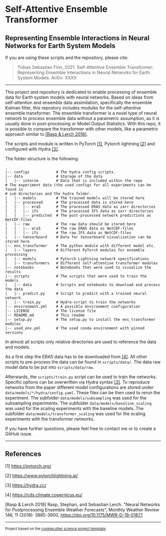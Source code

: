 Self-Attentive Ensemble Transformer
===================================
Representing Ensemble Interactions in Neural Networks for Earth System Models
---

If you are using these scripts and the repository, please cite:

> Tobias Sebastian Finn, 2021. Self-Attentive Ensemble Transformer: 
> Representing Ensemble Interactions in Neural Networks for Earth System 
> Models. ArXiv: XXXX
--------

This project and repository is dedicated to enable processing of ensemble data 
for Earth system models with neural networks. 
Based on ideas from self-attention and ensemble data assimilation, specifically
the ensemble Kalman filter, this repostory includes modules for the 
self-attentive ensemble transformer.
The ensemble transformer is a novel type of neural network to process 
ensemble data without a parametric assumption, as it is usually done in 
post-processing or Model Output Statistics.
With this repo, it is possible to compare the transformer with other models, 
like a parametric approach similar to [[Rasp & Lerch 2018]](#rasp).

The scripts and module is written in PyTorch [[1]](#1), Pytorch lightning [
[2]](#2) and 
configured with Hydra [[3]](#3).

The folder structure is the following:
```
.
|-- configs            # The hydra config scripts.
|-- data               # Storage of the data
|   |-- interim        # Data that is included within the repo
# The experiment data (the used configs for all experiments can be found in 
# sub directories and the hydra folder.
|   |-- models         # The trained models will be stored here
|   |-- processed      # The processed data is stored here
|   |   |-- era5       # The processed ERA5 data as zarr directories
|   |   |-- ifs        # The processed IFS data as zarr directories
|   |   |-- predicted  # The post-processed network predictions as NetCDF-files
|   |-- raw            # The raw data should be stored here
|   |   |-- era5       # The raw ERA5 data as NetCDF-files
|   |   |-- ifs        # The raw IFS data as NetCDF-files
|   |-- tensorboard    # Data for tensorboard visualization can be stored here
|-- ens_transformer    # The python module with different model etc.
|   |-- layers         # Different PyTorch modules for ensemble processing
|   |-- models         # Pytorch Lightning network specifications
|   |-- transformers   # Different self-attentive transformer modules
|-- notebooks          # Notebooks that were used to visualize the results
|-- scripts            # The scripts that were used to train the models
|   |-- data           # Scripts and notebooks to download and process the data
|   |-- predict.py     # Script to predict with a trained neural network
|   |-- train.py       # Hydra-script to train the networks
|-- environment.yml    # A possible environment configuration
|-- LICENSE            # The license file
|-- README.md          # This readme
|-- setup.py           # The setup.py to install the ens_transformer modules
|-- used_env.yml       # The used conda environment with pinned versions
```
In almost all scripts only relative directories are used to reference the 
data and models.

As a first step the ERA5 data has to be downloaded from [[4]](#4). All other 
scripts to pre-process the data can be found in `scripts/data/`.
The data raw model data to be put into `scripts/data/raw`.

Afterwards, the `scripts/train.py` script can be used to train the networks.
Specific options can be overwritten via Hydra syntax [[3]](#3).
To reproduce networks from the paper different model configurations are 
stored under `data/models/*/hydra/config.yaml`.
These files can be then used to rerun the experiment.
The subfolder `data/models/subsampling` was used for the subsampling experiments.
The subfolder `data/models/baseline_scaling` was used for the scaling 
experiments with the baseline models.
The subfolder `data/models/transformer_scaling` was used for the scaling 
experiments with the transformer networks.


If you have further questions, please feel free to contact me or to create a 
GitHub issue.

--------
## References
<a id="1">[1]</a> https://pytorch.org/

<a id="2">[2]</a> https://www.pytorchlightning.ai/

<a id="3">[3]</a> https://hydra.cc/

<a id="4">[4]</a> https://cds.climate.copernicus.eu/

<a id="rasp">[Rasp & Lerch 2018]</a> Rasp, Stephan, and Sebastian Lerch. 
"Neural Networks for Postprocessing Ensemble Weather Forecasts", Monthly 
Weather Review 146, 11 (2018): 3885-3900,
https://doi.org/10.1175/MWR-D-18-0187.1


--------
<p><small>Project based on the <a target="_blank" href="https://github.com/jbusecke/cookiecutter-science-project">cookiecutter science project template</a>.</small></p>
